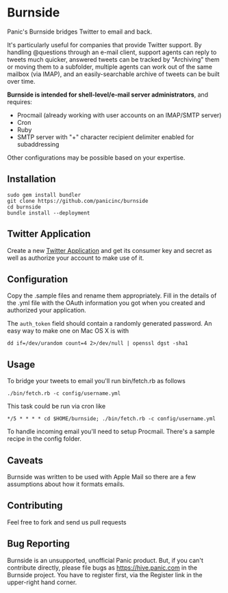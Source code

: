 Burnside
========

Panic's Burnside bridges Twitter to email and back.

It's particularly useful for companies that provide Twitter support. By handling @questions through an e-mail client, support agents can reply to tweets much quicker, answered tweets can be tracked by "Archiving" them or moving them to a subfolder, multiple agents can work out of the same mailbox (via IMAP), and an easily-searchable archive of tweets can be built over time.

**Burnside is intended for shell-level/e-mail server administrators**, and requires:

- Procmail (already working with user accounts on an IMAP/SMTP server)
- Cron
- Ruby
- SMTP server with "+" character recipient delimiter enabled for subaddressing

Other configurations may be possible based on your expertise.

Installation
------------

	sudo gem install bundler
	git clone https://github.com/panicinc/burnside
	cd burnside
	bundle install --deployment
	
Twitter Application
-------------------
Create a new [Twitter Application](https://dev.twitter.com/apps/new) and get its consumer key and secret as well as authorize your account to make use of it.

Configuration
-------------

Copy the .sample files and rename them appropriately. Fill in the details of the .yml file with the OAuth information you got when you created and authorized your application.

The `auth_token` field should contain a randomly generated password. An easy way to make one on Mac OS X is with

	dd if=/dev/urandom count=4 2>/dev/null | openssl dgst -sha1
	
Usage
-----

To bridge your tweets to email you'll run bin/fetch.rb as follows

	./bin/fetch.rb -c config/username.yml
	
This task could be run via cron like

	*/5 * * * * cd $HOME/burnside; ./bin/fetch.rb -c config/username.yml
	
To handle incoming email you'll need to setup Procmail. There's a sample recipe in the config folder.

Caveats
-------

Burnside was written to be used with Apple Mail so there are a few assumptions about how it formats emails.

Contributing
------------

Feel free to fork and send us pull requests

Bug Reporting
-------------

Burnside is an unsupported, unofficial Panic product. But, if you can't contribute directly, please file bugs as https://hive.panic.com in the Burnside project. You have to register first, via the Register link in the upper-right hand corner.